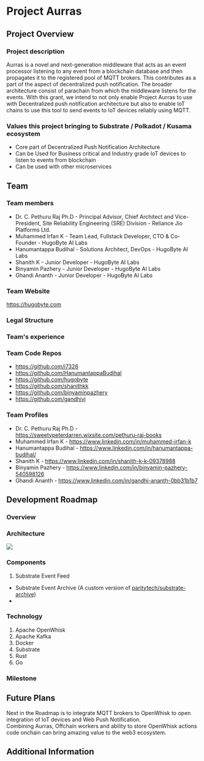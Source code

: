 # Project Aurras

## Project Overview

### Project description
Aurras is a novel and next-generation middleware that acts as an event processor listening to any event from a blockchain database and then propagates it to the registered pool of MQTT brokers. This contributes as a part of the aspect of decentralized push notification. The broader architecture consist of parachain from which the middleware listens for the events.  With this grant, we intend to not only enable Project Aurras to use with Decentralized push notification architecture but also to enable IoT chains to use this tool to send events to IoT devices reliably using MQTT.  

### Values this project bringing to Substrate / Polkadot / Kusama ecosystem
* Core part of Decentralized Push Notification Architecture  
* Can be Used for Business critical and Industry grade IoT devices to listen to events from blockchain  
* Can be used with other microservices  


## Team

### Team members
* Dr. C. Pethuru Raj Ph.D - Principal Advisor, Chief Architect and Vice-President, Site Reliability Engineering (SRE) Division - Reliance Jio Platforms Ltd.  
* Muhammed Irfan K - Team Lead, Fullstack Developer, CTO & Co-Founder - HugoByte AI Labs  
* Hanumantappa Budihal - Solutions Architect, DevOps - HugoByte AI Labs  
* Shanith K - Junior Developer - HugoByte AI Labs  
* Binyamin Pazhery - Junior Developer - HugoByte AI Labs  
* Ghandi Ananth - Junior Developer - HugoByte AI Labs  

### Team Website
https://hugobyte.com

### Legal Structure 


### Team's experience
 

### Team Code Repos
* https://github.com/i7326
* https://github.com/HanumantappaBudihal  
* https://github.com/hugobyte  
* https://github.com/shanithkk  
* https://github.com/binyaminpazhery  
* https://github.com/gandhivj  

### Team Profiles
* Dr. C. Pethuru Raj Ph.D - https://sweetypeterdarren.wixsite.com/pethuru-raj-books  
* Muhammed Irfan K - https://www.linkedin.com/in/muhammed-irfan-k  
* Hanumantappa Budihal - https://www.linkedin.com/in/hanumantappa-budihal/ 
* Shanith K - https://www.linkedin.com/in/shanith-k-k-09378988  
* Binyamin Pazhery - https://www.linkedin.com/in/binyamin-pazhery-540598126  
* Ghandi Ananth - https://www.linkedin.com/in/gandhi-ananth-0bb31b1b7  

## Development Roadmap

### Overview

### Architecture
![](https://drive.google.com/uc?export=view&id=1Qk3B65AOVYaDLdxhFmvksZ6Zw2zKKzgX)

### Components
1. Substrate Event Feed
- Substrate Event Archive (A custom version of [paritytech/substrate-archive](https://github.com/paritytech/substrate-archive))
-   

### Technology
1. Apache OpenWhisk
2. Apache Kafka
3. Docker
4. Substrate
5. Rust
6. Go


### Milestone


## Future Plans
Next in the Roadmap is to integrate MQTT brokers to OpenWhisk to open integration of IoT devices and Web Push Notification.  
Combining Aurras, Offchain workers and ability to store OpenWhisk actions code onchain can bring amazing value to the web3 ecosystem.  

## Additional Information
